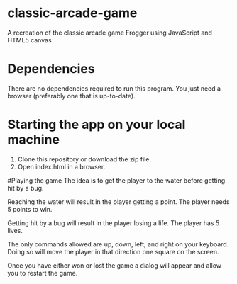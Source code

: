 # classic-arcade-game
A recreation of the classic arcade game Frogger using JavaScript and HTML5 canvas

# Dependencies
There are no dependencies required to run this program. You just need a browser (preferably one that is up-to-date).

# Starting the app on your local machine
1) Clone this repository or download the zip file.
2) Open index.html in a browser.

#Playing the game
The idea is to get the player to the water before getting hit by a bug.

Reaching the water will result in the player getting a point. The player needs 5 points to win.

Getting hit by a bug will result in the player losing a life. The player has 5 lives.

The only commands allowed are up, down, left, and right on your keyboard. Doing so will move the player in that direction one square on the screen.

Once you have either won or lost the game a dialog will appear and allow you to restart the game.
